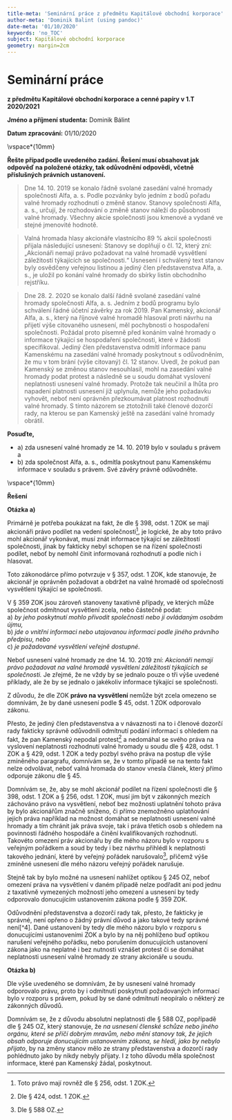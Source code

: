 ```yaml
---
title-meta: 'Seminární práce z předmětu Kapitálové obchodní korporace'
author-meta: 'Dominik Balint (using pandoc)'
date-meta: '01/10/2020'
keywords: 'no_TOC'
subject: Kapitálové obchodní korporace
geometry: margin=2cm
---
```


# Seminární práce

**z předmětu Kapitálové obchodní korporace a cenné papíry v 1.T 2020/2021**
 
**Jméno a příjmení studenta:** Dominik Bálint 

**Datum zpracování:**  01/10/2020

\vspace*{10mm}

**Řešte případ podle uvedeného zadání. Řešení musí obsahovat jak odpověď na položené otázky, tak odůvodnění odpovědi, včetně příslušných právních ustanovení.**<br>
>Dne 14. 10. 2019 se konalo řádně svolané zasedání valné hromady společnosti Alfa, a. s. Podle pozvánky bylo jedním z bodů pořadu valné hromady rozhodnutí o změně stanov. Stanovy společnosti Alfa, a. s., určují, že rozhodování o změně stanov náleží do působnosti valné hromady. Všechny akcie společnosti jsou kmenové a vydané ve stejné jmenovité hodnotě. 

>Valná hromada hlasy akcionáře vlastnícího 89 % akcií společnosti přijala následující usnesení: Stanovy se doplňují o čl. 12, který zní: „Akcionáři nemají právo požadovat na valné hromadě vysvětlení záležitostí týkajících se společnosti.“ Usnesení i schválený text stanov byly osvědčeny veřejnou listinou a jediný člen představenstva Alfa, a. s., je uložil po konání valné hromady do sbírky listin obchodního rejstříku.  

>Dne 28. 2. 2020 se konalo další řádně svolané zasedání valné hromady společnosti Alfa, a. s. Jedním z bodů programu bylo schválení řádné účetní závěrky za rok 2019. Pan Kamenský, akcionář Alfa, a. s., který na říjnové valné hromadě hlasoval proti návrhu na přijetí výše citovaného usnesení, měl pochybnosti o hospodaření společnosti. Požádal proto písemně před konáním valné hromady o informace týkající se hospodaření společnosti, které v žádosti specifikoval. Jediný člen představenstva odmítl informace panu Kamenskému na zasedání valné hromady poskytnout s odůvodněním, že mu v tom brání (výše citovaný) čl. 12 stanov. Uvedl, že pokud pan Kamenský se změnou stanov nesouhlasil, mohl na zasedání valné hromady podat protest a následně se u soudu domáhat vyslovení neplatnosti usnesení valné hromady. Protože tak neučinil a lhůta pro napadení platnosti usnesení již uplynula, nemůže jeho požadavku vyhovět, neboť není oprávněn přezkoumávat platnost rozhodnutí valné hromady. S tímto názorem se ztotožnili také členové dozorčí rady, na kterou se pan Kamenský ještě na zasedání valné hromady obrátil. 

**Posuďte,**  

- a) zda usnesení valné hromady ze 14. 10. 2019 bylo v souladu s právem a  
- b) zda společnost Alfa, a. s., odmítla poskytnout panu Kamenskému informace v souladu s právem. Své závěry právně odůvodněte.  

\vspace*{10mm}

**Řešení**

**Otázka a)**

Primárně je potřeba poukázat na fakt, že dle § 398, odst. 1 ZOK se mají akcionáři právo podílet na vedení společnosti[^1], je logické, že aby toto právo mohl akcionář vykonávat, musí znát informace týkající se záležitostí společnosti, jinak by fakticky nebyl schopen se na řízení společnosti podílet, neboť by nemohl činit informovaná rozhodnutí a podle nich i hlasovat. 

Toto zákonodárce přímo potvrzuje v § 357, odst. 1 ZOK, kde stanovuje, že akcionář je oprávněn požadovat a obdržet na valné hromadě od společnosti vysvětlení týkající se společnosti.

V § 359 ZOK jsou zároveň stanoveny taxativně případy, ve kterých může společnost odmítnout vysvětlení zcela, nebo částečně podat: <br>
a) *by jeho poskytnutí mohlo přivodit společnosti nebo jí ovládaným osobám újmu,* <br>
b) *jde o vnitřní informaci nebo utajovanou informaci podle jiného právního předpisu, nebo* <br>
c) *je požadované vysvětlení veřejně dostupné*.

Neboť usnesení valné hromady ze dne 14. 10. 2019 zní: *Akcionáři nemají právo požadovat na valné hromadě vysvětlení záležitostí týkajících se společnosti.* Je zřejmé, že ne vždy by se jednalo pouze o tři výše uvedené příklady, ale že by se jednalo o jakékoliv informace týkající se společnosti.

Z důvodu, že dle ZOK **právo na vysvětlení** nemůže být zcela omezeno se domnívám, že by dané usnesení podle $ 45, odst. 1 ZOK odporovalo zákonu.

Přesto, že jediný člen představenstva a v návaznosti na to i členové dozorčí rady fakticky správně odůvodnili odmítnutí podání informací s ohledem na fakt, že pan Kamenský nepodal protest[^2] a nedomáhal se svého práva na vyslovení neplatnosti rozhodnutí valné hromady u soudu dle § 428, odst. 1 ZOK a § 429, odst. 1 ZOK a tedy pozbyl svého práva na postup dle výše zmíněného paragrafu, domnívám se, že v tomto případě se na tento fakt nelze odvolávat, neboť valná hromada do stanov vnesla článek, který přímo odporuje zákonu dle § 45.

Domnívám se, že, aby se mohl akcionář podílet na řízení společnosti dle § 398, odst. 1 ZOK a § 256, odst. 1 ZOK, musí jim být v zákonných mezích záchováno právo na vysvětlení, neboť bez možnosti uplatnění tohoto práva by bylo akcionářům značně sníženo, či přímo znemožněno uplatňování jejich práva například na možnost domáhat se neplatnosti usnesení valné hromady a tím chránit jak práva svoje, tak i práva třetích osob s ohledem na povinnosti řádného hospodáře a činění kvalifikovaných rozhodnutí. Takovéto omezení práv akcionářu by dle mého názoru bylo v rozporu s veřejným pořádkem a soud by tedy i bez návrhu přihlédl k neplatnosti takového jednání, které by veřejný pořádek narušovalo[^3], přičemž výše zmíněné usnesení dle mého názoru veřejný pořádek narušuje. 

Stejně tak by bylo možné na usnesení nahlížet optikou § 245 OZ, neboť omezení práva na vysvětlení v daném případě nelze podřadit ani pod jednu z taxativně vymezených možností jeho omezení a usnesení by tedy odporovalo donucujícím ustanovením zákona podle § 359 ZOK.

Odůvodnění představenstva a dozorčí rady tak, přesto, že fakticky je správné, není opřeno o žádný právní důvod a jako takové tedy správné není[^4]. Dané ustanovení by tedy dle mého názoru bylo v rozporu s donucujícími ustanoveními ZOK a bylo by na něj pohlíženo buď optikou narušení veřejného pořádku, nebo porušením donucujících ustanovení zákona jako na neplatné i bez nutnosti vznášet protest či se domáhat neplatnosti usnesení valné hromady ze strany akcionáře u soudu.

**Otázka b)**

Dle výše uvedeného se domnívám, že by usnesení valné hromady odporovalo právu, proto by i odmítnutí poskytnutí požadovaných informací bylo v rozporu s právem, pokud by se dané odmítnutí neopíralo o některý ze zákonných důvodů.

Domnívám se, že z důvodu absolutní neplatnosti dle § 588 OZ, popřípadě dle § 245 OZ, který stanovuje, že *na usnesení členské schůze nebo jiného orgánu, které se příčí dobrým mravům, nebo mění stanovy tak, že jejich obsah odporuje donucujícím ustanovením zákona, se hledí, jako by nebylo přijato*, by na změny stanov mělo ze strany představenstva a dozorčí rady pohlédnuto jako by nikdy nebyly přijaty. I z toho důvodu měla společnost informace, které pan Kamenský žádal, poskytnout.

[^1]: Toto právo mají rovněž dle § 256, odst. 1 ZOK.
[^2]: Dle § 424, odst. 1 ZOK.
[^3]: Dle § 588 OZ.
[^3]: S ohledem na to, že se v zadání nehovoří ani o vydání prioritních akcií, nelze na problém nahlížet ani optikou potenciálního omezení hlasovacího práva dle § 278, odst. 2 ZOK.